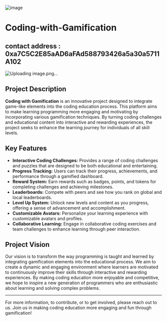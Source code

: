 ![image](https://github.com/user-attachments/assets/c865b176-cef3-4127-8fee-4e077a4ecea4)

# Coding-with-Gamification
## contact address : 0xa7C5C2E85aAD6aFAd588793426a5a30a5711A102
![Uploading image.png…]()

## Project Description

**Coding with Gamification** is an innovative project designed to integrate game-like elements into the coding education process. This platform aims to make learning programming more engaging and motivating by incorporating various gamification techniques. By turning coding challenges and educational content into interactive and rewarding experiences, the project seeks to enhance the learning journey for individuals of all skill levels.

## Key Features

- **Interactive Coding Challenges:** Provides a range of coding challenges and puzzles that are designed to be both educational and entertaining.
- **Progress Tracking:** Users can track their progress, achievements, and performance through a gamified dashboard.
- **Reward System:** Earn rewards such as badges, points, and tokens for completing challenges and achieving milestones.
- **Leaderboards:** Compete with peers and see how you rank on global and local leaderboards.
- **Level Up System:** Unlock new levels and content as you progress, offering a sense of advancement and accomplishment.
- **Customizable Avatars:** Personalize your learning experience with customizable avatars and profiles.
- **Collaborative Learning:** Engage in collaborative coding exercises and team challenges to enhance learning through peer interaction.

## Project Vision

Our vision is to transform the way programming is taught and learned by integrating gamification elements into the educational process. We aim to create a dynamic and engaging environment where learners are motivated to continuously improve their skills through interactive and rewarding experiences. By making coding education more enjoyable and competitive, we hope to inspire a new generation of programmers who are enthusiastic about learning and solving complex problems.

---

For more information, to contribute, or to get involved, please reach out to us. Join us in making coding education more engaging and fun through gamification!
